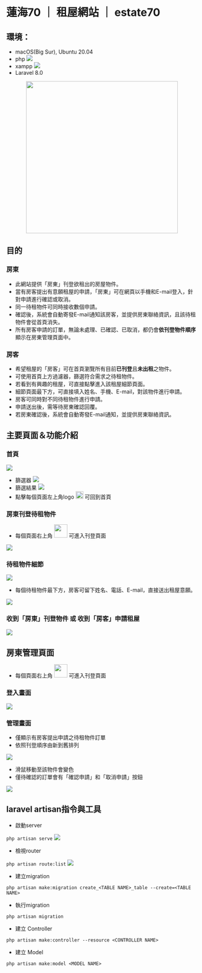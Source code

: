 # 蓮海70 ｜ 租屋網站 ｜ estate70
## 環境：
- macOS(Big Sur), Ubuntu 20.04
- php
![](https://imgur.com/g9Dy2gc.png)
- xampp
![](https://imgur.com/yEiJvCH.png)
- Laravel 8.0
<p align="center">
  <a href="https://laravel.com" target="_blank">
    <img src="https://raw.githubusercontent.com/laravel/art/master/logo-lockup/5%20SVG/2%20CMYK/1%20Full%20Color/laravel-logolockup-cmyk-red.svg" width="400">
  </a>
</p>

## 目的
### 房東
- 此網站提供「房東」刊登欲租出的房屋物件。
- 當有房客提出有意願租屋的申請，「房東」可在網頁以手機和E-mail登入，針對申請進行確認或取消。
- 同一待租物件可同時接收數個申請。
- 確認後，系統會自動寄發E-mail通知該房客，並提供房東聯絡資訊，且該待租物件會從首頁消失。
- 所有房客申請的訂單，無論未處理、已確認、已取消，都仍會**依刊登物件順序**顯示在房東管理頁面中。

### 房客
- 希望租屋的「房客」可在首頁瀏覽所有目前**已刊登**且**未出租**之物件。
- 可使用首頁上方過濾器，篩選符合需求之待租物件。
- 若看到有興趣的租屋，可直接點擊進入該租屋細節頁面。
- 細節頁面最下方，可直接填入姓名、手機、E-mail，對該物件進行申請。
- 房客可同時對不同待租物件進行申請。
- 申請送出後，需等待房東確認回覆。
- 若房東確認後，系統會自動寄發E-mail通知，並提供房東聯絡資訊。

## 主要頁面＆功能介紹
### 首頁
![](https://imgur.com/tCZzVBS.png)
- 篩選器
![](https://imgur.com/qeeMYRf.png)
- 篩選結果
![](https://imgur.com/5snwQzS.png)
- 點擊每個頁面左上角logo <img src=https://imgur.com/1nCyTik.png height=20px> 可回到首頁

### 房東刊登待租物件
- 每個頁面右上角 <img src=https://imgur.com/1g4v5F3.png height=35px> 可進入刊登頁面

![](https://imgur.com/i5wuAit.png)

### 待租物件細節
![](https://i.imgur.com/jVLYZ1N.png)
- 每個待租物件最下方，房客可留下姓名、電話、E-mail，直接送出租屋意願。

![](https://imgur.com/2NOyKWv.png)

### 收到「房東」刊登物件 或 收到「房客」申請租屋
![](https://imgur.com/AbgE0jL.png)

## 房東管理頁面
- 每個頁面右上角 <img src=https://imgur.com/tMFTjSm.png height=35px> 可進入刊登頁面
### 登入畫面
![](https://imgur.com/Frd0Neu.png)

### 管理畫面
- 僅顯示有房客提出申請之待租物件訂單
- 依照刊登順序由新到舊排列

![](https://imgur.com/BFrTTfb.png)
- 滑鼠移動至該物件會變色
- 僅待確認的訂單會有「確認申請」和「取消申請」按鈕

![](https://imgur.com/zx88QEv.png)

## laravel artisan指令與工具
- 啟動server

```php artisan serve```
![](https://imgur.com/lFMkKmd.png)

- 檢視router

```php artisan route:list```
![](https://imgur.com/jBTKizR.png)

- 建立migration

```php artisan make:migration create_<TABLE NAME>_table --create=<TABLE NAME>```

- 執行migration

```php artisan migration```

- 建立 Controller

```php artisan make:controller --resource <CONTROLLER NAME>```

- 建立 Model

```php artisan make:model <MODEL NAME>```
